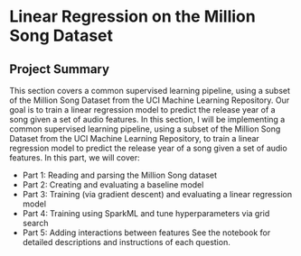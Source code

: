 # Linear Regression on the Million Song Dataset

## Project Summary

This section covers a common supervised learning pipeline, using a subset of the Million Song Dataset from the UCI Machine Learning Repository. Our goal is to train a linear regression model to predict the release year of a song given a set of audio features.
In this section, I will be implementing a common supervised learning pipeline, using a subset of the Million Song Dataset from the UCI Machine Learning Repository, to train a linear regression model to predict the release year of a song given a set of audio features.
In this part, we will cover:

- Part 1: Reading and parsing the Million Song dataset
- Part 2: Creating and evaluating a baseline model
- Part 3: Training (via gradient descent) and evaluating a linear regression model
- Part 4: Training using SparkML and tune hyperparameters via grid search
- Part 5: Adding interactions between features
See the notebook for detailed descriptions and instructions of each question.
